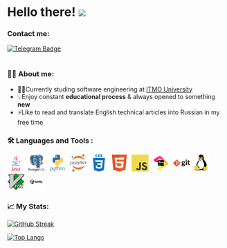<div id="header" align="left">
  <h1>Hello there!  <img src="https://media.giphy.com/media/26gslMAdctNhu6YnK/giphy.gif" width="70"/></h1>

</div>
<h3>Contact me:</h3>
<div id="badges">
  <a href="https://t.me/black_rider73">
    <img src="https://img.shields.io/badge/Telegram-blue?style=for-the-badge&logo=telegram&logoColor=white" alt="Telegram Badge"/>
  </a>
</div>
<img src="https://komarev.com/ghpvc/?username=eliteSufferer&style=flat-square&color=blue" alt=""/>

### :man_technologist: About me:

- 👨‍🎓Currently studing software engineering at [ITMO University](https://itmo.ru/)
- 💡Enjoy constant **educational process** & always opened to something **new**
- ⚡Like to read and translate English technical articles into Russian in my free time

### :hammer_and_wrench: Languages and Tools :

 <img src="https://github.com/devicons/devicon/blob/master/icons/java/java-original-wordmark.svg"  title="Java" alt="Java" width="40" height="40"/>&nbsp;
 <img src="https://github.com/devicons/devicon/blob/master/icons/postgresql/postgresql-original-wordmark.svg"  title="PSQL" alt="PSQL" width="40" height="40"/>&nbsp;
  <img src="https://github.com/devicons/devicon/blob/master/icons/python/python-original-wordmark.svg"  title="python" alt="Python" width="40" height="40"/>&nbsp;
  <img src="https://github.com/devicons/devicon/blob/master/icons/jupyter/jupyter-original-wordmark.svg"  title="jupyter" alt="jupyter" width="40" height="40"/>&nbsp;
  <img src="https://github.com/devicons/devicon/blob/master/icons/css3/css3-plain-wordmark.svg"  title="CSS3" alt="CSS" width="40" height="40"/>&nbsp;
  <img src="https://github.com/devicons/devicon/blob/master/icons/html5/html5-original.svg" title="HTML5" alt="HTML" width="40" height="40"/>&nbsp;
  <img src="https://github.com/devicons/devicon/blob/master/icons/javascript/javascript-original.svg" title="JavaScript" alt="JavaScript" width="40" height="40"/>&nbsp;
  <img src="https://github.com/devicons/devicon/blob/master/icons/jetbrains/jetbrains-original.svg"  title="JetBrains" alt="JetBrains" width="40" height="40"/>&nbsp;
  <img src="https://github.com/devicons/devicon/blob/master/icons/git/git-original-wordmark.svg" title="Git" alt="Git" width="40" height="40"/>
  <img src="https://github.com/devicons/devicon/blob/master/icons/linux/linux-original.svg"  title="Linux" alt="Linux" width="40" height="40"/>&nbsp;
  <img src="https://github.com/devicons/devicon/blob/master/icons/vim/vim-original.svg"  title="vim" alt="Vim" width="40" height="40"/>&nbsp;
  <img src="https://github.com/devicons/devicon/blob/master/icons/unity/unity-original-wordmark.svg"  title="Unity" alt="Unity" width="40" height="40"/>&nbsp;
</div>

### 📈 My Stats:
[![GitHub Streak](http://github-readme-streak-stats.herokuapp.com?user=eliteSufferer&theme=dark&background=000000)](https://git.io/streak-stats)

[![Top Langs](https://github-readme-stats.vercel.app/api/top-langs/?username=eliteSufferer)](https://github.com/anuraghazra/github-readme-stats)
